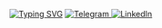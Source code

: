 [![Typing SVG](https://readme-typing-svg.demolab.com?font=Fira+Code&size=70&duration=5032&pause=1000&multiline=true&width=1300&height=200&lines=Hi+there%2C+I'm+Anastasia;QA+Engineer+from+Yekaterinburg)](https://git.io/typing-svg)
<a href="https://t.me/sukhoparova_a">
  <img src="https://img.shields.io/badge/Telegram-2CA5E0?style=for-the-badge&logo=telegram&logoColor=white" alt="Telegram"/>
</a>
<a href="www.linkedin.com/in/suhoparovaa">
  <img src="https://img.shields.io/badge/LinkedIn-0077B5?style=for-the-badge&logo=linkedin&logoColor=white" alt="LinkedIn"/>
</a>
<!--
**suhoparovanastya/suhoparovanastya** is a ✨ _special_ ✨ repository because its `README.md` (this file) appears on your GitHub profile.

Here are some ideas to get you started:

- 🔭 I’m currently working on ...
- 🌱 I’m currently learning ...
- 👯 I’m looking to collaborate on ...
- 🤔 I’m looking for help with ...
- 💬 Ask me about ...
- 📫 How to reach me: ...
- 😄 Pronouns: ...
- ⚡ Fun fact: ...
-->
